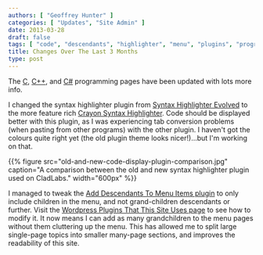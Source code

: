 ```yaml
---
authors: [ "Geoffrey Hunter" ]
categories: [ "Updates", "Site Admin" ]
date: 2013-03-28
draft: false
tags: [ "code", "descendants", "highlighter", "menu", "plugins", "programming", "syntax", "Wordpress" ]
title: Changes Over The Last 3 Months
type: post
---
```


The [C](/programming/languages/c), [C++](/programming/languages/c-plus-plus), and [C#](/programming/languages/c-sharp) programming pages have been updated with lots more info.

I changed the syntax highlighter plugin from [Syntax Highlighter Evolved](http://www.viper007bond.com/wordpress-plugins/syntaxhighlighter/) to the more feature rich [Crayon Syntax Highlighter](https://github.com/aramk/crayon-syntax-highlighter). Code should be displayed better with this plugin, as I was experiencing tab conversion problems (when pasting from other programs) with the other plugin. I haven't got the colours quite right yet (the old plugin theme looks nicer!)...but I'm working on that.

{{% figure src="old-and-new-code-display-plugin-comparison.jpg" caption="A comparison between the old and new syntax highlighter plugin used on CladLabs."  width="600px" %}}

I managed to tweak the [Add Descendants To Menu Items plugin](http://www.viper007bond.com/wordpress-plugins/add-descendants-as-submenu-items/) to only include children in the menu, and not grand-children descendants or further. Visit the [Wordpress Plugins That This Site Uses page](/programming/website-design/content-management-systems/wordpress/wordpress-plugins-that-this-site-uses/) to see how to modify it. It now means I can add as many grandchildren to the menu pages without them cluttering up the menu. This has allowed me to split large single-page topics into smaller many-page sections, and improves the readability of this site.

